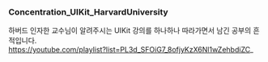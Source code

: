 ### Concentration_UIKit_HarvardUniversity

하버드 인자한 교수님이 알려주시는 UIKit 강의를 하나하나 따라가면서 남긴 공부의 흔적입니다.  
https://youtube.com/playlist?list=PL3d_SFOiG7_8ofjyKzX6Nl1wZehbdiZC_
